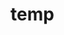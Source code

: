 # temp













































































































































































































































































































































































































































































































































































